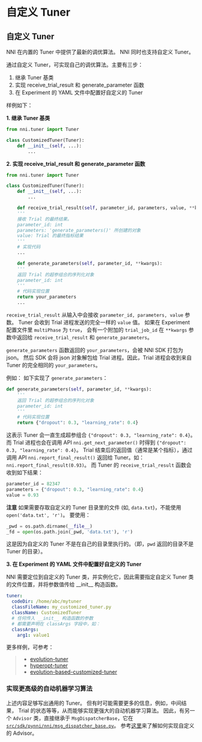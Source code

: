 # 自定义 Tuner

## 自定义 Tuner

NNI 在内置的 Tuner 中提供了最新的调优算法。 NNI 同时也支持自定义 Tuner。

通过自定义 Tuner，可实现自己的调优算法。主要有三步：

1. 继承 Tuner 基类
2. 实现 receive_trial_result 和 generate_parameter 函数
3. 在 Experiment 的 YAML 文件中配置好自定义的 Tuner

样例如下：

**1. 继承 Tuner 基类**

```python
from nni.tuner import Tuner

class CustomizedTuner(Tuner):
    def __init__(self, ...):
        ...
```

**2. 实现 receive_trial_result 和 generate_parameter 函数**

```python
from nni.tuner import Tuner

class CustomizedTuner(Tuner):
    def __init__(self, ...):
        ...

    def receive_trial_result(self, parameter_id, parameters, value, **kwargs):
    '''
    接收 Trial 的最终结果。
    parameter_id: int
    parameters: 'generate_parameters()' 所创建的对象
    value: Trial 的最终指标结果
    '''
    # 实现代码
    ...

    def generate_parameters(self, parameter_id, **kwargs):
    '''
    返回 Trial 的超参组合的序列化对象
    parameter_id: int
    '''
    # 代码实现位置
    return your_parameters
    ...
```

`receive_trial_result` 从输入中会接收 `parameter_id, parameters, value` 参数。 Tuner 会收到 Trial 进程发送的完全一样的 `value` 值。 如果在 Experiment 配置文件里 `multiPhase` 为 `true`， 会有一个附加的 `trial_job_id` 在 `**kwargs` 参数中返回给 `receive_trial_result` 和 `generate_parameters`。

`generate_parameters` 函数返回的 `your_parameters`，会被 NNI SDK 打包为 json。 然后 SDK 会将 json 对象解包给 Trial 进程。因此，Trial 进程会收到来自 Tuner 的完全相同的 `your_parameters`。

例如： 如下实现了 `generate_parameters`：

```python
def generate_parameters(self, parameter_id, **kwargs):
    '''
    返回 Trial 的超参组合的序列化对象
    parameter_id: int
    '''
    # 代码实现位置
    return {"dropout": 0.3, "learning_rate": 0.4}

```

这表示 Tuner 会一直生成超参组合 `{"dropout": 0.3, "learning_rate": 0.4}`。 而 Trial 进程也会在调用 API `nni.get_next_parameter()` 时得到 `{"dropout": 0.3, "learning_rate": 0.4}`。 Trial 结束后的返回值（通常是某个指标），通过调用 API `nni.report_final_result()` 返回给 Tuner。如： `nni.report_final_result(0.93)`。 而 Tuner 的 `receive_trial_result` 函数会收到如下结果：

```python
parameter_id = 82347
parameters = {"dropout": 0.3, "learning_rate": 0.4}
value = 0.93
```

**注意** 如果需要存取自定义的 Tuner 目录里的文件 (如, `data.txt`)，不能使用 `open('data.txt', 'r')`。 要使用：

```python
_pwd = os.path.dirname(__file__)
_fd = open(os.path.join(_pwd, 'data.txt'), 'r')
```

这是因为自定义的 Tuner 不是在自己的目录里执行的。（即，`pwd` 返回的目录不是 Tuner 的目录）。

**3. 在 Experiment 的 YAML 文件中配置好自定义的 Tuner**

NNI 需要定位到自定义的 Tuner 类，并实例化它，因此需要指定自定义 Tuner 类的文件位置，并将参数值传给 \_\_init__ 构造函数。

```yaml
tuner:
  codeDir: /home/abc/mytuner
  classFileName: my_customized_tuner.py
  className: CustomizedTuner
  # 任何传入 __init__ 构造函数的参数
  # 都需要声明在 classArgs 字段中，如：
  classArgs:
    arg1: value1

```

更多样例，可参考：

> - [evolution-tuner](https://github.com/Microsoft/nni/tree/master/src/sdk/pynni/nni/evolution_tuner)
> - [hyperopt-tuner](https://github.com/Microsoft/nni/tree/master/src/sdk/pynni/nni/hyperopt_tuner)
> - [evolution-based-customized-tuner](https://github.com/Microsoft/nni/tree/master/examples/tuners/ga_customer_tuner)

### 实现更高级的自动机器学习算法

上述内容足够写出通用的 Tuner。 但有时可能需要更多的信息，例如，中间结果， Trial 的状态等等，从而能够实现更强大的自动机器学习算法。 因此，有另一个 `Advisor` 类，直接继承于 `MsgDispatcherBase`，它在 [`src/sdk/pynni/nni/msg_dispatcher_base.py`](https://github.com/Microsoft/nni/tree/master/src/sdk/pynni/nni/msg_dispatcher_base.py)。 参考[这里](CustomizeAdvisor.md)来了解如何实现自定义的 Advisor。